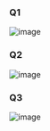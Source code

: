 ### Q1
![image](https://github.com/user-attachments/assets/b592067c-1da7-4248-998c-fe3dd9a4b5e2)

### Q2
![image](https://github.com/user-attachments/assets/2758c4d2-b85c-4bf0-bb9e-018e59c4840c)

### Q3
![image](https://github.com/user-attachments/assets/71c45fa0-bd04-4ae1-9b9b-511013f3c331)

